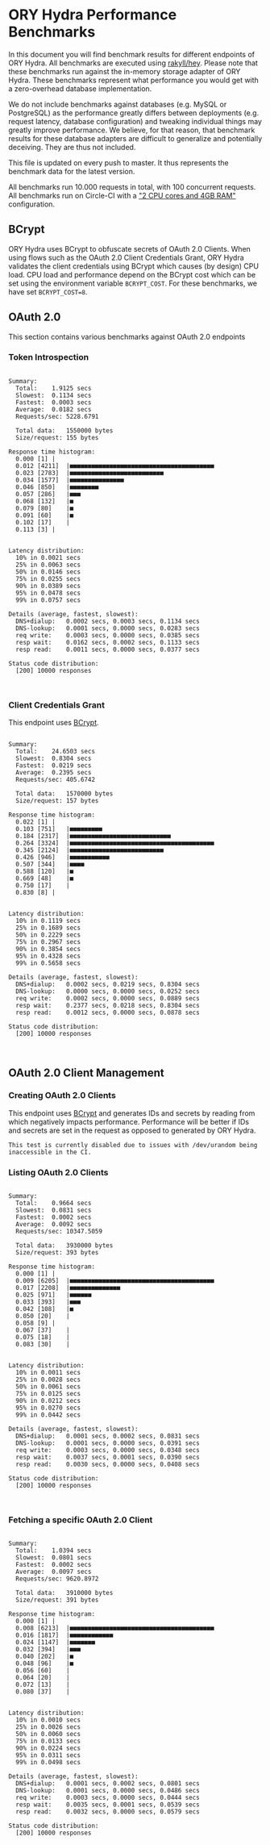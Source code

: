 # ORY Hydra Performance Benchmarks

In this document you will find benchmark results for different endpoints of ORY Hydra. All benchmarks are executed
using [rakyll/hey](https://github.com/rakyll/hey). Please note that these benchmarks run against the in-memory storage
adapter of ORY Hydra. These benchmarks represent what performance you would get with a zero-overhead database implementation.

We do not include benchmarks against databases (e.g. MySQL or PostgreSQL) as the performance greatly differs between
deployments (e.g. request latency, database configuration) and tweaking individual things may greatly improve performance.
We believe, for that reason, that benchmark results for these database adapters are difficult to generalize and potentially
deceiving. They are thus not included.

This file is updated on every push to master. It thus represents the benchmark data for the latest version.

All benchmarks run 10.000 requests in total, with 100 concurrent requests. All benchmarks run on Circle-CI with a
["2 CPU cores and 4GB RAM"](https://support.circleci.com/hc/en-us/articles/360000489307-Why-do-my-tests-take-longer-to-run-on-CircleCI-than-locally-)
configuration.

## BCrypt

ORY Hydra uses BCrypt to obfuscate secrets of OAuth 2.0 Clients. When using flows such as the OAuth 2.0 Client Credentials
Grant, ORY Hydra validates the client credentials using BCrypt which causes (by design) CPU load. CPU load and performance
depend on the BCrypt cost which can be set using the environment variable `BCRYPT_COST`. For these benchmarks,
we have set `BCRYPT_COST=8`.

## OAuth 2.0

This section contains various benchmarks against OAuth 2.0 endpoints

### Token Introspection

```

Summary:
  Total:	1.9125 secs
  Slowest:	0.1134 secs
  Fastest:	0.0003 secs
  Average:	0.0182 secs
  Requests/sec:	5228.6791
  
  Total data:	1550000 bytes
  Size/request:	155 bytes

Response time histogram:
  0.000 [1]	|
  0.012 [4211]	|■■■■■■■■■■■■■■■■■■■■■■■■■■■■■■■■■■■■■■■■
  0.023 [2783]	|■■■■■■■■■■■■■■■■■■■■■■■■■■
  0.034 [1577]	|■■■■■■■■■■■■■■■
  0.046 [850]	|■■■■■■■■
  0.057 [286]	|■■■
  0.068 [132]	|■
  0.079 [80]	|■
  0.091 [60]	|■
  0.102 [17]	|
  0.113 [3]	|


Latency distribution:
  10% in 0.0021 secs
  25% in 0.0063 secs
  50% in 0.0146 secs
  75% in 0.0255 secs
  90% in 0.0389 secs
  95% in 0.0478 secs
  99% in 0.0757 secs

Details (average, fastest, slowest):
  DNS+dialup:	0.0002 secs, 0.0003 secs, 0.1134 secs
  DNS-lookup:	0.0001 secs, 0.0000 secs, 0.0283 secs
  req write:	0.0003 secs, 0.0000 secs, 0.0385 secs
  resp wait:	0.0162 secs, 0.0002 secs, 0.1133 secs
  resp read:	0.0011 secs, 0.0000 secs, 0.0377 secs

Status code distribution:
  [200]	10000 responses



```

### Client Credentials Grant

This endpoint uses [BCrypt](#bcrypt).

```

Summary:
  Total:	24.6503 secs
  Slowest:	0.8304 secs
  Fastest:	0.0219 secs
  Average:	0.2395 secs
  Requests/sec:	405.6742
  
  Total data:	1570000 bytes
  Size/request:	157 bytes

Response time histogram:
  0.022 [1]	|
  0.103 [751]	|■■■■■■■■■
  0.184 [2317]	|■■■■■■■■■■■■■■■■■■■■■■■■■■■■
  0.264 [3324]	|■■■■■■■■■■■■■■■■■■■■■■■■■■■■■■■■■■■■■■■■
  0.345 [2124]	|■■■■■■■■■■■■■■■■■■■■■■■■■■
  0.426 [946]	|■■■■■■■■■■■
  0.507 [344]	|■■■■
  0.588 [120]	|■
  0.669 [48]	|■
  0.750 [17]	|
  0.830 [8]	|


Latency distribution:
  10% in 0.1119 secs
  25% in 0.1689 secs
  50% in 0.2229 secs
  75% in 0.2967 secs
  90% in 0.3854 secs
  95% in 0.4328 secs
  99% in 0.5658 secs

Details (average, fastest, slowest):
  DNS+dialup:	0.0002 secs, 0.0219 secs, 0.8304 secs
  DNS-lookup:	0.0000 secs, 0.0000 secs, 0.0252 secs
  req write:	0.0002 secs, 0.0000 secs, 0.0889 secs
  resp wait:	0.2377 secs, 0.0218 secs, 0.8304 secs
  resp read:	0.0012 secs, 0.0000 secs, 0.0878 secs

Status code distribution:
  [200]	10000 responses



```

## OAuth 2.0 Client Management

### Creating OAuth 2.0 Clients

This endpoint uses [BCrypt](#bcrypt) and generates IDs and secrets by reading from  which negatively impacts
performance. Performance will be better if IDs and secrets are set in the request as opposed to generated by ORY Hydra.

```
This test is currently disabled due to issues with /dev/urandom being inaccessible in the CI.
```

### Listing OAuth 2.0 Clients

```

Summary:
  Total:	0.9664 secs
  Slowest:	0.0831 secs
  Fastest:	0.0002 secs
  Average:	0.0092 secs
  Requests/sec:	10347.5059
  
  Total data:	3930000 bytes
  Size/request:	393 bytes

Response time histogram:
  0.000 [1]	|
  0.009 [6205]	|■■■■■■■■■■■■■■■■■■■■■■■■■■■■■■■■■■■■■■■■
  0.017 [2208]	|■■■■■■■■■■■■■■
  0.025 [971]	|■■■■■■
  0.033 [393]	|■■■
  0.042 [108]	|■
  0.050 [20]	|
  0.058 [9]	|
  0.067 [37]	|
  0.075 [18]	|
  0.083 [30]	|


Latency distribution:
  10% in 0.0011 secs
  25% in 0.0028 secs
  50% in 0.0061 secs
  75% in 0.0125 secs
  90% in 0.0212 secs
  95% in 0.0270 secs
  99% in 0.0442 secs

Details (average, fastest, slowest):
  DNS+dialup:	0.0001 secs, 0.0002 secs, 0.0831 secs
  DNS-lookup:	0.0001 secs, 0.0000 secs, 0.0391 secs
  req write:	0.0003 secs, 0.0000 secs, 0.0348 secs
  resp wait:	0.0037 secs, 0.0001 secs, 0.0390 secs
  resp read:	0.0030 secs, 0.0000 secs, 0.0408 secs

Status code distribution:
  [200]	10000 responses



```

### Fetching a specific OAuth 2.0 Client

```

Summary:
  Total:	1.0394 secs
  Slowest:	0.0801 secs
  Fastest:	0.0002 secs
  Average:	0.0097 secs
  Requests/sec:	9620.8972
  
  Total data:	3910000 bytes
  Size/request:	391 bytes

Response time histogram:
  0.000 [1]	|
  0.008 [6213]	|■■■■■■■■■■■■■■■■■■■■■■■■■■■■■■■■■■■■■■■■
  0.016 [1817]	|■■■■■■■■■■■■
  0.024 [1147]	|■■■■■■■
  0.032 [394]	|■■■
  0.040 [202]	|■
  0.048 [96]	|■
  0.056 [60]	|
  0.064 [20]	|
  0.072 [13]	|
  0.080 [37]	|


Latency distribution:
  10% in 0.0010 secs
  25% in 0.0026 secs
  50% in 0.0060 secs
  75% in 0.0133 secs
  90% in 0.0224 secs
  95% in 0.0311 secs
  99% in 0.0498 secs

Details (average, fastest, slowest):
  DNS+dialup:	0.0001 secs, 0.0002 secs, 0.0801 secs
  DNS-lookup:	0.0001 secs, 0.0000 secs, 0.0486 secs
  req write:	0.0003 secs, 0.0000 secs, 0.0444 secs
  resp wait:	0.0035 secs, 0.0001 secs, 0.0539 secs
  resp read:	0.0032 secs, 0.0000 secs, 0.0579 secs

Status code distribution:
  [200]	10000 responses



```
